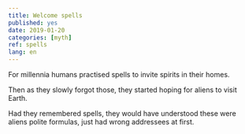 ```yaml
---
title: Welcome spells
published: yes
date: 2019-01-20
categories: [myth]
ref: spells
lang: en
---
```

For millennia humans practised spells to invite spirits in their homes.

Then as they slowly forgot those, they started hoping for aliens to visit Earth.

Had they remembered spells, they would have understood these were aliens polite formulas, just had wrong addressees at first.
